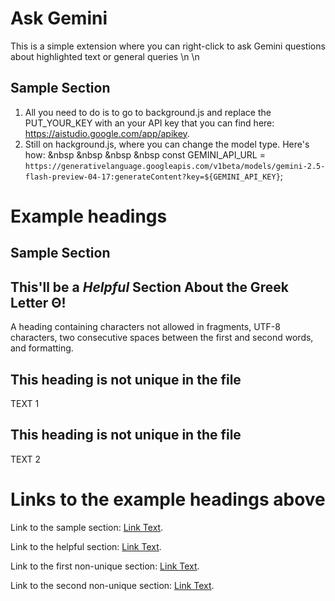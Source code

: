 # Ask Gemini

This is a simple extension where you can right-click to ask Gemini questions about highlighted text or general queries
\n
\n
## Sample Section
1. All you need to do is to go to background.js and replace the PUT_YOUR_KEY with an your API key that you can find here: https://aistudio.google.com/app/apikey.
2. Still on hackground.js, where you can change the model type. Here's how:
&nbsp &nbsp &nbsp &nbsp const GEMINI_API_URL = `https://generativelanguage.googleapis.com/v1beta/models/gemini-2.5-flash-preview-04-17:generateContent?key=${GEMINI_API_KEY}`;



# Example headings

## Sample Section

## This'll be a _Helpful_ Section About the Greek Letter Θ!
A heading containing characters not allowed in fragments, UTF-8 characters, two consecutive spaces between the first and second words, and formatting.

## This heading is not unique in the file

TEXT 1

## This heading is not unique in the file

TEXT 2

# Links to the example headings above

Link to the sample section: [Link Text](#sample-section).

Link to the helpful section: [Link Text](#thisll-be-a-helpful-section-about-the-greek-letter-Θ).

Link to the first non-unique section: [Link Text](#this-heading-is-not-unique-in-the-file).

Link to the second non-unique section: [Link Text](#this-heading-is-not-unique-in-the-file-1).
